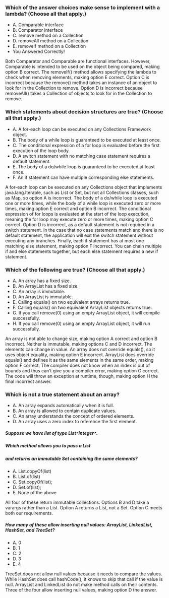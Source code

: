 ### Which of the answer choices make sense to implement with a lambda? (Choose all that apply.)
* A. Comparable interface
* B. Comparator interface
* C. remove method on a Collection
* D. removeAll method on a Collection
* E. removeIf method on a Collection
* You Answered Correctly!
    
Both Comparator and Comparable are functional interfaces.
However, Comparable is intended to be used on the object being compared, making option B correct.
The removeIf() method allows specifying the lambda to check when removing elements, making option E correct.
Option C is incorrect because the remove() method takes an instance of an object to look for in the Collection to remove.
Option D is incorrect because removeAll() takes a Collection of objects to look for in the Collection to remove.

### Which statements about decision structures are true? (Choose all that apply.)
* A. A for-each loop can be executed on any Collections Framework object.
* B. The body of a while loop is guaranteed to be executed at least once.
* C. The conditional expression of a for loop is evaluated before the first execution of the loop body.
* D. A switch statement with no matching case statement requires a default statement.
* E. The body of a do/while loop is guaranteed to be executed at least once.
* F. An if statement can have multiple corresponding else statements.

A for-each loop can be executed on any Collections object that implements java.lang.Iterable,
such as List or Set, but not all Collections classes, such as Map, so option A is incorrect.
The body of a do/while loop is executed one or more times, while the body
of a while loop is executed zero or more times, making option E correct and option B incorrect.
The conditional expression of for loops is evaluated at the start of the loop execution,
meaning the for loop may execute zero or more times, making option C correct.
Option D is incorrect, as a default statement is not required in a switch statement.
In the case that no case statements match and there is no default statement,
the application will exit the switch statement without executing any branches.
Finally, each if statement has at most one matching else statement, making option F incorrect.
You can chain multiple if and else statements together, but each else
statement requires a new if statement.



### Which of the following are true? (Choose all that apply.)
*  A. An array has a fixed size.
*  B. An ArrayList has a fixed size.
*  C. An array is immutable.
*  D. An ArrayList is immutable.
*  E. Calling equals() on two equivalent arrays returns true.
*  F. Calling equals() on two equivalent ArrayList objects returns true.
*  G. If you call remove(0) using an empty ArrayList object, it will compile successfully.
*  H. If you call remove(0) using an empty ArrayList object, it will run successfully.

An array is not able to change size, making option A correct and option B incorrect.
Neither is immutable, making options C and D incorrect. The elements can change in value.
An array does not override equals(), so it uses object equality, making option E incorrect.
ArrayList does override equals() and defines it as the same elements in the same order, making option F correct.
The compiler does not know when an index is out of bounds and thus can’t give you a compiler error, making option G correct.
The code will throw an exception at runtime, though, making option H the final incorrect answer.



### Which is not a true statement about an array?
*  A. An array expands automatically when it is full.
*  B. An array is allowed to contain duplicate values.
*  C. An array understands the concept of ordered elements.
*  D. An array uses a zero index to reference the first element.

##### Suppose we have list of type List˂Integer˃.
##### Which method allows you to pass a List
##### and returns an immutable Set containing the same elements?
*  A. List.copyOf(list)
*  B. List.of(list)
*  C. Set.copyOf(list);
*  D. Set.of(list);
*  E. None of the above

All four of these return immutable collections.
Options B and D take a varargs rather than a List.
Option A returns a List, not a Set. Option C meets both our requirements.

##### How many of these allow inserting null values: ArrayList, LinkedList, HashSet, and TreeSet?
* A. 0
* B. 1
* C. 2
* D. 3
* E. 4

TreeSet does not allow null values because it needs to compare the values.
While HashSet does call hashCode(), it knows to skip that call if the value is null.
ArrayList and LinkedList do not make method calls on their contents.
Three of the four allow inserting null values, making option D the answer.



